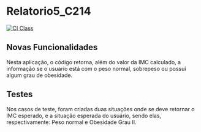 # Relatorio5_C214

[![CI Class](https://github.com/raulmp20/Relatorio5_C214/actions/workflows/ci.yml/badge.svg)](https://github.com/raulmp20/Relatorio5_C214/actions/workflows/ci.yml)

## Novas Funcionalidades

Nesta aplicação, o código retorna, além do valor da IMC calculado, a informação se o usuario está com o peso normal, sobrepeso ou possui algum grau de obesidade. 

## Testes

Nos casos de teste, foram criadas duas situações onde se deve retornar o IMC esperado, e a situação esperada do usuário, sendo elas, respectivamente: Peso normal e Obesidade Grau II.
